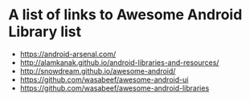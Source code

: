 A list of links to Awesome Android Library list
===========================
* https://android-arsenal.com/
* http://alamkanak.github.io/android-libraries-and-resources/
* http://snowdream.github.io/awesome-android/
* https://github.com/wasabeef/awesome-android-ui
* https://github.com/wasabeef/awesome-android-libraries
